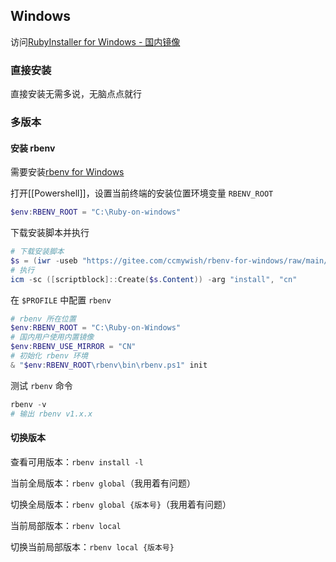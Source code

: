 ## Windows

访问[RubyInstaller for Windows - 国内镜像](https://rubyinstaller.cn/)

### 直接安装

直接安装无需多说，无脑点点就行

### 多版本

#### 安装 rbenv

需要安装[rbenv for Windows](https://rubyinstaller.cn/rbenv-for-windows)

打开[[Powershell]]，设置当前终端的安装位置环境变量 `RBENV_ROOT`

```powershell
$env:RBENV_ROOT = "C:\Ruby-on-windows"
```

下载安装脚本并执行

```powershell
# 下载安装脚本
$s = (iwr -useb "https://gitee.com/ccmywish/rbenv-for-windows/raw/main/tools/install.ps1")
# 执行
icm -sc ([scriptblock]::Create($s.Content)) -arg "install", "cn"
```

在 `$PROFILE` 中配置 `rbenv`

```powershell
# rbenv 所在位置
$env:RBENV_ROOT = "C:\Ruby-on-Windows"
# 国内用户使用内置镜像
$env:RBENV_USE_MIRROR = "CN"
# 初始化 rbenv 环境
& "$env:RBENV_ROOT\rbenv\bin\rbenv.ps1" init
```

测试 `rbenv` 命令

```powershell
rbenv -v
# 输出 rbenv v1.x.x
```

#### 切换版本

查看可用版本：`rbenv install -l`

当前全局版本：`rbenv global`（我用着有问题）

切换全局版本：`rbenv global {版本号}`（我用着有问题）

当前局部版本：`rbenv local`

切换当前局部版本：`rbenv local {版本号}`